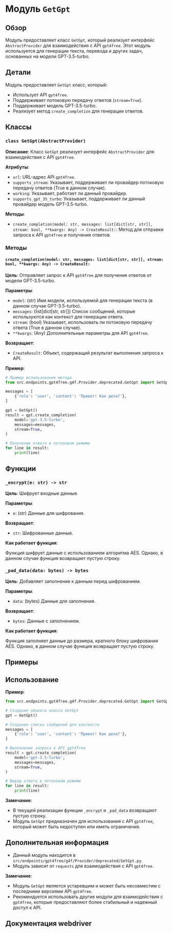 # Модуль `GetGpt`

## Обзор

Модуль предоставляет класс `GetGpt`, который реализует интерфейс `AbstractProvider` для взаимодействия с API `gpt4free`. Этот модуль используется для генерации текста, перевода и других задач, основанных на модели GPT-3.5-turbo.

## Детали

Модуль предоставляет `GetGpt` класс, который:

-   Использует API `gpt4free`.
-   Поддерживает потоковую передачу ответов (`stream=True`).
-   Поддерживает модель GPT-3.5-turbo.
-   Реализует метод `create_completion` для генерации ответов.

## Классы

### `class GetGpt(AbstractProvider)`

**Описание**: Класс `GetGpt` реализует интерфейс `AbstractProvider` для взаимодействия с API `gpt4free`.

**Атрибуты**:

-   `url`: URL-адрес API `gpt4free`.
-   `supports_stream`: Указывает, поддерживает ли провайдер потоковую передачу ответов (True в данном случае).
-   `working`:  Указывает, работает ли данный провайдер.
-   `supports_gpt_35_turbo`: Указывает, поддерживает ли данный провайдер модель GPT-3.5-turbo.

**Методы**:

-   `create_completion(model: str, messages: list[dict[str, str]], stream: bool, **kwargs: Any) -> CreateResult:`:  Метод для отправки запроса к API `gpt4free` и получения ответов.

### Методы

#### `create_completion(model: str, messages: list[dict[str, str]], stream: bool, **kwargs: Any) -> CreateResult:`

**Цель**: Отправляет запрос к API `gpt4free` для получения ответов от модели GPT-3.5-turbo.

**Параметры**:

-   `model`:  (str) Имя модели, используемой для генерации текста (в данном случае GPT-3.5-turbo).
-   `messages`:  (list[dict[str, str]]) Список сообщений, которые используются как контекст для генерации ответа.
-   `stream`:  (bool) Указывает, использовать ли потоковую передачу ответа (True в данном случае).
-   `**kwargs`:  (Any)  Дополнительные параметры для API `gpt4free`.

**Возвращает**:

-   `CreateResult`: Объект, содержащий результат выполнения запроса к API.

**Пример**:

```python
# Пример использования метода
from src.endpoints.gpt4free.g4f.Provider.deprecated.GetGpt import GetGpt

messages = [
    {'role': 'user', 'content': 'Привет! Как дела?'},
]

gpt = GetGpt()
result = gpt.create_completion(
    model='gpt-3.5-turbo',
    messages=messages,
    stream=True,
)

# Получение ответа в потоковом режиме
for line in result:
    print(line)
```


## Функции

### `_encrypt(e: str) -> str`

**Цель**: Шифрует входные данные.

**Параметры**:

-   `e`:  (str) Данные для шифрования.

**Возвращает**:

-   `str`: Шифрованные данные.

**Как работает функция**:

Функция шифрует данные с использованием алгоритма AES. Однако, в данном случае функция возвращает пустую строку.

### `_pad_data(data: bytes) -> bytes`

**Цель**:  Добавляет заполнение к данным перед шифрованием.

**Параметры**:

-   `data`:  (bytes)  Данные для заполнения.

**Возвращает**:

-   `bytes`:  Данные с заполнением.

**Как работает функция**:

Функция заполняет данные до размера, кратного блоку шифрования AES. Однако, в данном случае функция возвращает пустую строку.


## Примеры


## Использование


**Пример**:

```python
from src.endpoints.gpt4free.g4f.Provider.deprecated.GetGpt import GetGpt

# Создание объекта класса GetGpt
gpt = GetGpt()

# Создание списка сообщений для контекста
messages = [
    {'role': 'user', 'content': 'Привет! Как дела?'},
]

# Выполнение запроса к API gpt4free
result = gpt.create_completion(
    model='gpt-3.5-turbo',
    messages=messages,
    stream=True,
)

# Вывод ответа в потоковом режиме
for line in result:
    print(line)
```

**Замечание**:

-   В текущей реализации функции `_encrypt` и `_pad_data` возвращают пустую строку.
-   Модуль `GetGpt` предназначен для использования с API `gpt4free`, который может быть недоступен или иметь ограничения.

## Дополнительная информация

-   Данный модуль находится в `src/endpoints/gpt4free/g4f/Provider/deprecated/GetGpt.py`.
-   Модуль зависит от `requests` для взаимодействия с API `gpt4free`.

**Замечание**:

-   Модуль `GetGpt`  является устаревшим и может быть несовместим с последними версиями API `gpt4free`.
-   Рекомендуется использовать другие модули для взаимодействия с `gpt4free`, которые предоставляют более стабильный и надежный доступ к API.

## Документация webdriver